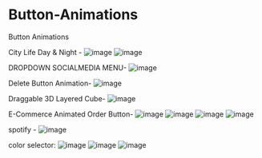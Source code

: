 # Button-Animations
Button Animations

City Life Day & Night -
![image](https://github.com/kaazif/Button-Animations/assets/73253420/7519d147-3279-47bb-bc98-5de70f7b51b3)
![image](https://github.com/kaazif/Button-Animations/assets/73253420/4c2d6217-654d-4693-a946-b59deb0f84e2)

DROPDOWN SOCIALMEDIA MENU-
![image](https://github.com/kaazif/Button-Animations/assets/73253420/6ee188e4-a74f-494d-b2cd-6bf9b7efcb53)

Delete Button Animation-
![image](https://github.com/kaazif/Button-Animations/assets/73253420/5b0c9ae1-8ae2-4d15-aa82-c8bfc360410c)


Draggable 3D Layered Cube-
![image](https://github.com/kaazif/Button-Animations/assets/73253420/378733fe-8fc8-4986-b2fd-e5bad5800bb0)


E-Commerce Animated Order Button-
![image](https://github.com/kaazif/Button-Animations/assets/73253420/1830bc3d-420a-4e41-8df3-75952f32c321)
![image](https://github.com/kaazif/Button-Animations/assets/73253420/16e00199-1012-4a2a-8f73-923c2bb714fc)
![image](https://github.com/kaazif/Button-Animations/assets/73253420/86c49bda-c069-40ca-b669-9cd0d66cd622)
![image](https://github.com/kaazif/Button-Animations/assets/73253420/1c0e0016-5b5b-49b5-ac42-822d66be134c)


spotify -
![image](https://github.com/kaazif/Button-Animations/assets/73253420/bcfc36af-17c0-4f5d-8368-0ccf4c1490d9)

color selector:
![image](https://github.com/kaazif/Button-Animations/assets/73253420/19c7dab1-3721-4a29-997b-a713de94ddb5)
![image](https://github.com/kaazif/Button-Animations/assets/73253420/f39aea43-7f96-4145-91c6-79eda2aa26ab)
![image](https://github.com/kaazif/Button-Animations/assets/73253420/cd22a087-a295-4efe-9063-4f96f7f3b7e8)


